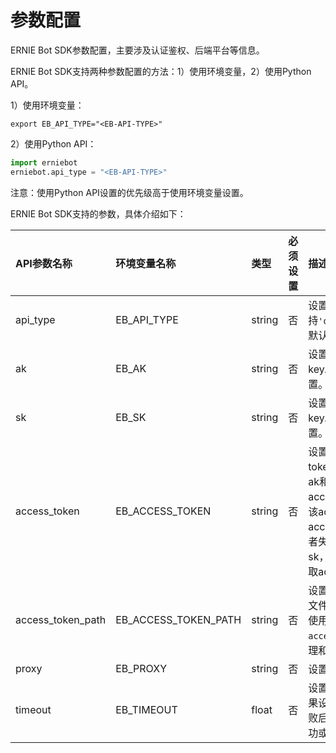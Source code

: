 # 参数配置

ERNIE Bot SDK参数配置，主要涉及认证鉴权、后端平台等信息。

ERNIE Bot SDK支持两种参数配置的方法：1）使用环境变量，2）使用Python API。

1）使用环境变量：
``` {.copy}
export EB_API_TYPE="<EB-API-TYPE>"
```

2）使用Python API：
``` {.py .copy}
import erniebot
erniebot.api_type = "<EB-API-TYPE>"
```

注意：使用Python API设置的优先级高于使用环境变量设置。

ERNIE Bot SDK支持的参数，具体介绍如下：

| API参数名称   | 环境变量名称  |  类型   |  必须设置 |  描述   |
| :---         | :----       | :----  | :---- |  :---- |
| api_type     | EB_API_TYPE | string | 否 | 设置后端平台的类型，支持`'qianfan'`和`'yinian'`，默认是`'qianfan'`。|
| ak           | EB_AK       | string | 否 | 设置认证鉴权的access key。必须和sk同时设置。 |
| sk           | EB_SK       | string | 否 | 设置认证鉴权的secret key。必须和ak同时设置。 |
| access_token | EB_ACCESS_TOKEN | string | 否 | 设置认证鉴权的access token，推荐大家优先使用ak和sk。如果设置了access token，优先使用该access token。如果access token没有设置或者失效，并且设置了ak和sk，会自动使用ak和sk获取access token。|
| access_token_path | EB_ACCESS_TOKEN_PATH | string | 否 | 设置存有access token的文件路径，推荐大家优先使用ak和sk。`access_token_path`生效原理和access token相同。|
| proxy        | EB_PROXY    | string | 否 | 设置请求的代理 。|
| timeout      | EB_TIMEOUT  | float  | 否 | 设置请求超时的时间。如果设置了timeout，请求失败后会再次请求，直到成功或者超过设置的时间。|
